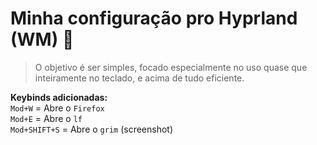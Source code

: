 # Minha configuração pro Hyprland (WM) 💮

> O objetivo é ser simples, focado especialmente no uso quase que inteiramente no teclado, e acima de tudo eficiente.

**Keybinds adicionadas:** <br>
`Mod+W` =  Abre o `Firefox` <br>
`Mod+E` =  Abre o `lf` <br>
`Mod+SHIFT+S` = Abre o `grim` (screenshot)

